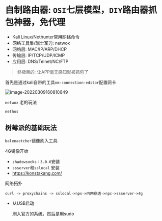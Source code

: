 # 自制路由器: `OSI`七层模型，`DIY`路由器抓包神器，免代理

- Kali Linux/Nethunter常用网络命令
- 网络工具集/瑞士军刀: netwox
- 网络层: MAC/IP/ARP/DHCP
- 传输层: IP/TCP/UDP/ICMP
- 应用层: DNS/Telnet/NC/FTP

> 终极目的: 让APP毫无感知就被抓包了

首先是通过kali自带的工具`nm-connection-editor`配置网卡

![image-20220309160810649](https://gitee.com/Cralwer/typora-pic/raw/master/images/image-20220309160810649.png)

`netwox` 老的玩法

`nethos`



## 树莓派的基础玩法

`balenaetcher`镜像刷入工具.

4G镜像开始

- `shadowsocks：3.0.0`安装 
- `ssserver`和`sslocal` 安装
- https://konstakang.com/

网络拓扑

```
curl -> proxychains -> sslocal->nps->内网穿透->npc->ssserver->4g
```

- 从USB启动

  刷入官方的系统，然后是用sudo
